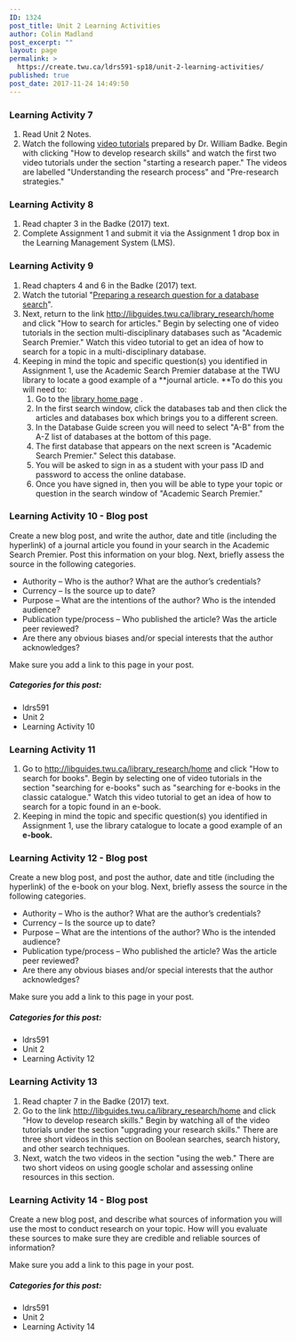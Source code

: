 ```yaml
---
ID: 1324
post_title: Unit 2 Learning Activities
author: Colin Madland
post_excerpt: ""
layout: page
permalink: >
  https://create.twu.ca/ldrs591-sp18/unit-2-learning-activities/
published: true
post_date: 2017-11-24 14:49:50
---
```

<h3>Learning Activity 7</h3>

<ol>
<li>Read Unit 2 Notes.</li>
<li>Watch the following <a href="http://libguides.twu.ca/library_research/home">video tutorials</a> prepared by Dr. William Badke. Begin with clicking "How to develop research skills" and watch the first two video tutorials under the section "starting a research paper."  The videos are labelled "Understanding the research process" and "Pre-research strategies."</li>
</ol>

<h3>Learning Activity 8</h3>

<ol>
<li>Read chapter 3 in the Badke (2017) text.</li>
<li>Complete Assignment 1 and submit it via the Assignment 1 drop box in the Learning Management System (LMS).</li>
</ol>

<h3>Learning Activity 9</h3>

<ol>
<li>Read chapters 4 and 6 in the Badke (2017) text.</li>
<li>Watch the tutorial "<a href="https://vimeo.com/161998287/7661f12293">Preparing a research question for a database search</a>".</li>
<li>Next, return to the link <a href="http://libguides.twu.ca/library_research/home">http://libguides.twu.ca/library_research/home</a> and click "How to search for articles." Begin by selecting one of video tutorials in the section multi-disciplinary databases such as "Academic Search Premier."  Watch this video tutorial to get an idea of how to search for a topic in a multi-disciplinary database.</li>
<li>Keeping in mind the topic and specific question(s) you identified in Assignment 1, use the Academic Search Premier database at the TWU library to locate a good example of a **journal article.  **To do this you will need to:

<ol>
<li>Go to the <a href="https://www.twu.ca/library">library home page</a> .</li>
<li>In the first search window, click the databases tab and then click the articles and databases box which brings you to a different screen.</li>
<li>In the Database Guide screen you will need to select "A-B" from the A-Z list of databases at the bottom of this page.</li>
<li>The first database that appears on the next screen is "Academic Search Premier."  Select this database.  </li>
<li>You will be asked to sign in as a student with your pass ID and password to access the online database.</li>
<li>Once you have signed in, then you will be able to type your topic or question in the search window of "Academic Search Premier."</li>
</ol></li>
</ol>

<h3>Learning Activity 10 - Blog post</h3>

Create a new blog post, and write the author, date and title (including the hyperlink) of a journal article you found in your search in the Academic Search Premier.  Post this information on your blog.  Next, briefly assess the source in the following categories.

<ul>
<li>Authority – Who is the author? What are the author’s credentials?</li>
<li>Currency – Is the source up to date?</li>
<li>Purpose – What are the intentions of the author? Who is the intended audience?</li>
<li>Publication type/process – Who published the article? Was the article peer reviewed?</li>
<li>Are there any obvious biases and/or special interests that the author acknowledges?</li>
</ul>

Make sure you add a link to this page in your post.

<h5>Categories for this post:</h5>

<ul>
<li>ldrs591</li>
<li>Unit 2</li>
<li>Learning Activity 10</li>
</ul>

<h3>Learning Activity 11</h3>

<ol>
<li>Go to <a href="http://libguides.twu.ca/library_research/home">http://libguides.twu.ca/library_research/home</a> and click  "How to search for books". Begin by selecting one of video tutorials in the section "searching for e-books" such as "searching for e-books in the classic catalogue."  Watch this video tutorial to get an idea of how to search for a topic found in an e-book.</li>
<li>Keeping in mind the topic and specific question(s) you identified in Assignment 1, use the library catalogue to locate a good example of an <strong>e-book.</strong></li>
</ol>

<h3>Learning Activity 12 - Blog post</h3>

Create a new blog post, and post the author, date and title (including the hyperlink) of the e-book on your blog.  Next, briefly assess the source in the following categories.

<ul>
<li>Authority – Who is the author? What are the author’s credentials?</li>
<li>Currency – Is the source up to date?</li>
<li>Purpose – What are the intentions of the author? Who is the intended audience?</li>
<li>Publication type/process – Who published the article? Was the article peer reviewed?</li>
<li>Are there any obvious biases and/or special interests that the author acknowledges?</li>
</ul>

Make sure you add a link to this page in your post.

<h5>Categories for this post:</h5>

<ul>
<li>ldrs591</li>
<li>Unit 2</li>
<li>Learning Activity 12</li>
</ul>

<h3>Learning Activity 13</h3>

<ol>
<li>Read chapter 7 in the Badke (2017) text.</li>
<li>Go to the link <a href="http://libguides.twu.ca/library_research/home">http://libguides.twu.ca/library_research/home</a> and click  "How to develop research skills."  Begin by watching all of the video tutorials under the section "upgrading your research skills." There are three short videos in this section on Boolean searches, search history, and other search techniques.</li>
<li>Next, watch the two videos in the section "using the web."  There are two short videos on using google scholar and assessing online resources in this section.</li>
</ol>

<h3>Learning Activity 14 - Blog post</h3>

Create a new blog post, and describe what sources of information you will use the most to conduct research on your topic.  How will you evaluate these sources to make sure they are credible and reliable sources of information?

Make sure you add a link to this page in your post.

<h5>Categories for this post:</h5>

<ul>
<li>ldrs591</li>
<li>Unit 2</li>
<li>Learning Activity 14</li>
</ul>
